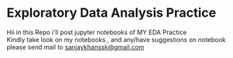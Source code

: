 # Exploratory Data Analysis Practice
Hii in this Repo i'll post jupyter notebooks of MY EDA Practice
<br>
Kindly take look on my notebooks , and any/have suggestions on notebook please send mail to sanjaykhanssk@gmail.com
